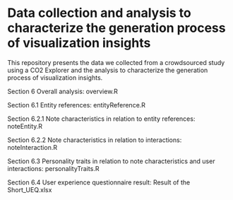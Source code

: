 # Data collection and analysis to characterize the generation process of visualization insights
 This repository presents the data we collected from a crowdsourced study using a CO2 Explorer and the analysis to characterize the generation process of visualization insights.
 
 Section 6 Overall analysis: overview.R

 Section 6.1 Entity references: entityReference.R

 Section 6.2.1 Note characteristics in relation to entity references: noteEntity.R

 Section 6.2.2 Note characteristics in relation to interactions: noteInteraction.R

 Section 6.3 Personality traits in relation to note characteristics and user interactions: personalityTraits.R

 Section 6.4 User experience questionnaire result: Result of the Short_UEQ.xlsx
